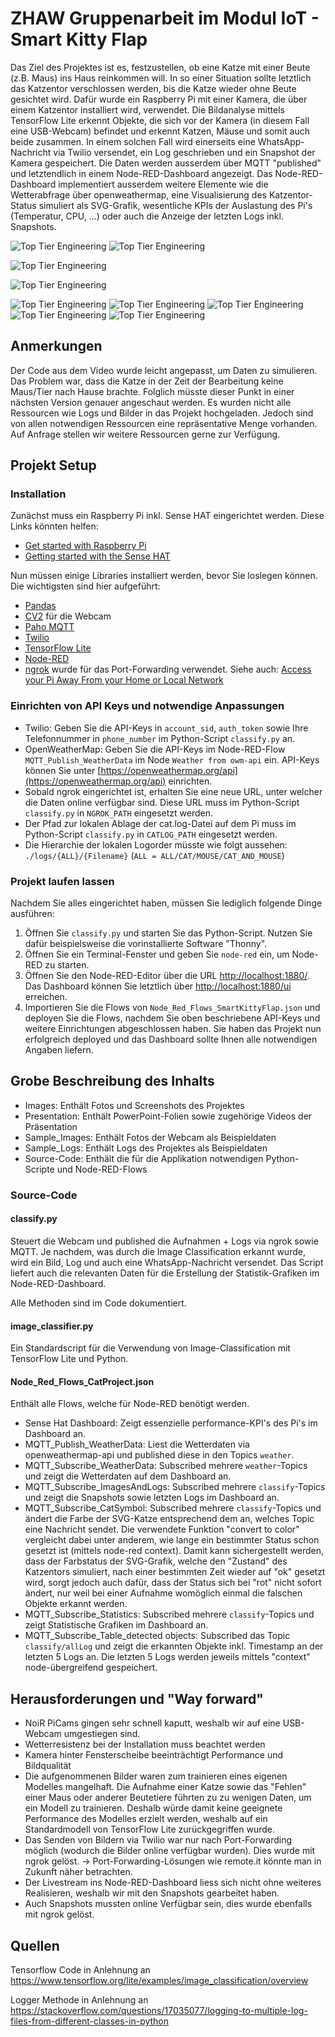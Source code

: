 # ZHAW Gruppenarbeit im Modul IoT - Smart Kitty Flap
Das Ziel des Projektes ist es, festzustellen, ob eine Katze mit einer Beute (z.B. Maus) ins Haus reinkommen will. In so einer Situation sollte letztlich das Katzentor verschlossen werden, bis die Katze wieder ohne Beute gesichtet wird. Dafür wurde ein Raspberry Pi mit einer Kamera, die über einem Katzentor installiert wird, verwendet.
Die Bildanalyse mittels TensorFlow Lite erkennt Objekte, die sich vor der Kamera (in diesem Fall eine USB-Webcam) befindet und erkennt Katzen, Mäuse und somit auch beide zusammen. In einem solchen Fall wird einerseits eine WhatsApp-Nachricht via Twilio versendet, ein Log geschrieben und ein Snapshot der Kamera gespeichert. Die Daten werden ausserdem über MQTT "published" und letztendlich in einem Node-RED-Dashboard angezeigt.
Das Node-RED-Dashboard implementiert ausserdem weitere Elemente wie die Wetterabfrage über openweathermap, eine Visualisierung des Katzentor-Status simuliert als SVG-Grafik, wesentliche KPIs der Auslastung des Pi's (Temperatur, CPU, ...) oder auch die Anzeige der letzten Logs inkl. Snapshots.


![Top Tier Engineering](https://github.com/lutzidan/iot_smartkittyflap/blob/main/Images/sc1.jpeg)
![Top Tier Engineering](https://github.com/lutzidan/iot_smartkittyflap/blob/main/Images/sc2.jpeg)

![Top Tier Engineering](https://github.com/lutzidan/iot_smartkittyflap/blob/main/Sample_Images/ALL/18731_ALL.png)

![Top Tier Engineering](https://github.com/lutzidan/iot_smartkittyflap/blob/main/Sample_Images/CAT/345_CAT.png)

![Top Tier Engineering](https://github.com/lutzidan/iot_smartkittyflap/blob/main/Images/s1.png)
![Top Tier Engineering](https://github.com/lutzidan/iot_smartkittyflap/blob/main/Images/s3.png)
![Top Tier Engineering](https://github.com/lutzidan/iot_smartkittyflap/blob/main/Images/s4.png)
![Top Tier Engineering](https://github.com/lutzidan/iot_smartkittyflap/blob/main/Images/s5.png)
![Top Tier Engineering](https://github.com/lutzidan/iot_smartkittyflap/blob/main/Images/s6.png)

## Anmerkungen
Der Code aus dem Video wurde leicht angepasst, um Daten zu simulieren. Das Problem war, dass die Katze in der Zeit der Bearbeitung keine Maus/Tier nach Hause brachte. Folglich müsste dieser Punkt in einer nächsten Version genauer angeschaut werden. 
Es wurden nicht alle Ressourcen wie Logs und Bilder in das Projekt hochgeladen. Jedoch sind von allen notwendigen Ressourcen eine repräsentative Menge vorhanden. Auf Anfrage stellen wir weitere Ressourcen gerne zur Verfügung. 

## Projekt Setup
### Installation
Zunächst muss ein Raspberry Pi inkl. Sense HAT eingerichtet werden. Diese Links könnten helfen: 
- [Get started with Raspberry Pi](https://projects.raspberrypi.org/en/pathways/getting-started-with-raspberry-pi)
- [Getting started with the Sense HAT](https://projects.raspberrypi.org/en/projects/getting-started-with-the-sense-hat)

Nun müssen einige Libraries installiert werden, bevor Sie loslegen können. Die wichtigsten sind hier aufgeführt:
- [Pandas](https://pandas.pydata.org/pandas-docs/stable/getting_started/install.html)
- [CV2](https://pypi.org/project/opencv-python/) für die Webcam
- [Paho MQTT](https://pypi.org/project/paho-mqtt/)
- [Twilio](https://www.twilio.com/docs/libraries/python)
- [TensorFlow Lite](https://www.tensorflow.org/lite/guide/python)
- [Node-RED](https://nodered.org/docs/getting-started/raspberrypi)
- [ngrok](https://ngrok.com/download) wurde für das Port-Forwarding verwendet. Siehe auch: [Access your Pi Away From your Home or Local Network](https://www.dexterindustries.com/howto/access-your-raspberry-pi-from-outside-your-home-or-local-network/)

### Einrichten von API Keys und notwendige Anpassungen
- Twilio: Geben Sie die API-Keys in `account_sid`, `auth_token` sowie Ihre Telefonnummer in `phone_number` im Python-Script `classify.py` an.
- OpenWeatherMap: Geben Sie die API-Keys im Node-RED-Flow `MQTT_Publish_WeatherData` im Node `Weather from owm-api` ein. API-Keys können Sie unter [https://openweathermap.org/api](https://openweathermap.org/api) einrichten.
- Sobald ngrok eingerichtet ist, erhalten Sie eine neue URL, unter welcher die Daten online verfügbar sind. Diese URL muss im Python-Script `classify.py` in `NGROK_PATH` eingesetzt werden.
- Der Pfad zur lokalen Ablage der cat.log-Datei auf dem Pi muss im Python-Script `classify.py` in `CATLOG_PATH` eingesetzt werden.
- Die Hierarchie der lokalen Logorder müsste wie folgt aussehen: `./logs/{ALL}/{Filename}` (`ALL = ALL/CAT/MOUSE/CAT_AND_MOUSE`)

### Projekt laufen lassen
Nachdem Sie alles eingerichtet haben, müssen Sie lediglich folgende Dinge ausführen:
1. Öffnen Sie `classify.py` und starten Sie das Python-Script. Nutzen Sie dafür beispielsweise die vorinstallierte Software "Thonny".
2. Öffnen Sie ein Terminal-Fenster und geben Sie `node-red` ein, um Node-RED zu starten. 
3. Öffnen Sie den Node-RED-Editor über die URL [http://localhost:1880/](http://localhost:1880/). Das Dashboard können Sie letztlich über [http://localhost:1880/ui](http://localhost:1880/ui) erreichen.
4. Importieren Sie die Flows von `Node_Red_Flows_SmartKittyFlap.json` und deployen Sie die Flows, nachdem Sie oben beschriebene API-Keys und weitere Einrichtungen abgeschlossen haben.
Sie haben das Projekt nun erfolgreich deployed und das Dashboard sollte Ihnen alle notwendigen Angaben liefern.

## Grobe Beschreibung des Inhalts
- Images: Enthält Fotos und Screenshots des Projektes
- Presentation: Enthält PowerPoint-Folien sowie zugehörige Videos der Präsentation
- Sample_Images: Enthält Fotos der Webcam als Beispieldaten
- Sample_Logs: Enthält Logs des Projektes als Beispieldaten
- Source-Code: Enthält die für die Applikation notwendigen Python-Scripte und Node-RED-Flows

### Source-Code
#### classify.py
Steuert die Webcam und published die Aufnahmen + Logs via ngrok sowie MQTT. Je nachdem, was durch die Image Classification erkannt wurde, wird ein Bild, Log und auch eine WhatsApp-Nachricht versendet. Das Script liefert auch die relevanten Daten für die Erstellung der Statistik-Grafiken im Node-RED-Dashboard.

Alle Methoden sind im Code dokumentiert.

#### image_classifier.py
Ein Standardscript für die Verwendung von Image-Classification mit TensorFlow Lite und Python.

#### Node_Red_Flows_CatProject.json
Enthält alle Flows, welche für Node-RED benötigt werden.

- Sense Hat Dashboard: Zeigt essenzielle performance-KPI's des Pi's im Dashboard an.
- MQTT_Publish_WeatherData: Liest die Wetterdaten via openweathermap-api und published diese in den Topics `weather`.
- MQTT_Subscribe_WeatherData: Subscribed mehrere `weather`-Topics und zeigt die Wetterdaten auf dem Dashboard an.
- MQTT_Subscribe_ImagesAndLogs: Subscribed mehrere `classify`-Topics und zeigt die Snapshots sowie letzten Logs im Dashboard an.
- MQTT_Subscribe_CatSymbol: Subscribed mehrere `classify`-Topics und ändert die Farbe der SVG-Katze entsprechend dem an, welches Topic eine Nachricht sendet. Die verwendete Funktion "convert to color" vergleicht dabei unter anderem, wie lange ein bestimmter Status schon gesetzt ist (mittels node-red context). Damit kann sichergestellt werden, dass der Farbstatus der SVG-Grafik, welche den "Zustand" des Katzentors simuliert, nach einer bestimmten Zeit wieder auf "ok" gesetzt wird, sorgt jedoch auch dafür, dass der Status sich bei "rot" nicht sofort ändert, nur weil bei einer Aufnahme womöglich einmal die falschen Objekte erkannt werden. 
- MQTT_Subscribe_Statistics: Subscribed mehrere `classify`-Topics und zeigt Statistische Grafiken im Dashboard an.
- MQTT_Subscribe_Table_detected objects: Subscribed das Topic `classify/allLog` und zeigt die erkannten Objekte inkl. Timestamp an der letzten 5 Logs an. Die letzten 5 Logs werden jeweils mittels "context" node-übergreifend gespeichert.

## Herausforderungen und "Way forward"
- NoiR PiCams gingen sehr schnell kaputt, weshalb wir auf eine USB-Webcam umgestiegen sind.
- Wetterresistenz bei der Installation muss beachtet werden
- Kamera hinter Fensterscheibe beeinträchtigt Performance und Bildqualität
- Die aufgenommenen Bilder waren zum trainieren eines eigenen Modelles mangelhaft. Die Aufnahme einer Katze sowie das "Fehlen" einer Maus oder anderer Beutetiere führten zu zu wenigen Daten, um ein Modell zu trainieren. Deshalb würde damit keine geeignete Performance des Modelles erzielt werden, weshalb auf ein Standardmodell von TensorFlow Lite zurückgegriffen wurde. 
- Das Senden von Bildern via Twilio war nur nach Port-Forwarding möglich (wodurch die Bilder online verfügbar wurden). Dies wurde mit ngrok gelöst.
-> Port-Forwarding-Lösungen wie remote.it könnte man in Zukunft näher betrachten.
- Der Livestream ins Node-RED-Dashboard liess sich nicht ohne weiteres Realisieren, weshalb wir mit den Snapshots gearbeitet haben.
- Auch Snapshots mussten online Verfügbar sein, dies wurde ebenfalls mit ngrok gelöst.

## Quellen
Tensorflow Code in Anlehnung an https://www.tensorflow.org/lite/examples/image_classification/overview

Logger Methode in Anlehnung an https://stackoverflow.com/questions/17035077/logging-to-multiple-log-files-from-different-classes-in-python
